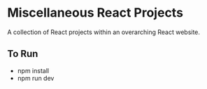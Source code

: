 # Miscellaneous React Projects

A collection of React projects within an overarching React website.

## To Run

- npm install
- npm run dev
